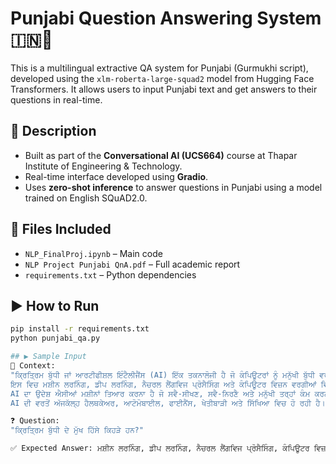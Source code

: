 # Punjabi Question Answering System 🇮🇳🤖
This is a multilingual extractive QA system for Punjabi (Gurmukhi script), developed using the `xlm-roberta-large-squad2` model from Hugging Face Transformers.
It allows users to input Punjabi text and get answers to their questions in real-time.

## 📝 Description
- Built as part of the **Conversational AI (UCS664)** course at Thapar Institute of Engineering & Technology.
- Real-time interface developed using **Gradio**.
- Uses **zero-shot inference** to answer questions in Punjabi using a model trained on English SQuAD2.0.

## 📄 Files Included
- `NLP_FinalProj.ipynb` – Main code
- `NLP Project Punjabi QnA.pdf` – Full academic report
- `requirements.txt` – Python dependencies

## ▶️ How to Run
```bash
pip install -r requirements.txt
python punjabi_qa.py

## ▶️ Sample Input
📝 Context:
"ਕ੍ਰਿਤ੍ਰਿਮ ਬੁੱਧੀ ਜਾਂ ਆਰਟੀਫੀਸ਼ਲ ਇੰਟੈਲੀਜੈਂਸ (AI) ਇੱਕ ਤਕਨਾਲੋਜੀ ਹੈ ਜੋ ਕੰਪਿਊਟਰਾਂ ਨੂੰ ਮਨੁੱਖੀ ਬੁੱਧੀ ਵਰਗਾ ਸੋਚਣ ਅਤੇ ਫੈਸਲੇ ਲੈਣ ਯੋਗ ਬਣਾਉਂਦੀ ਹੈ।
ਇਸ ਵਿਚ ਮਸ਼ੀਨ ਲਰਨਿੰਗ, ਡੀਪ ਲਰਨਿੰਗ, ਨੈਚਰਲ ਲੈਂਗਵਿਜ ਪ੍ਰੋਸੈਸਿੰਗ ਅਤੇ ਕੰਪਿਊਟਰ ਵਿਜ਼ਨ ਵਰਗੀਆਂ ਵਿਧੀਆਂ ਸ਼ਾਮਲ ਹਨ।
AI ਦਾ ਉਦੇਸ਼ ਐਸੀਆਂ ਮਸ਼ੀਨਾਂ ਤਿਆਰ ਕਰਨਾ ਹੈ ਜੋ ਸਵੈ-ਸੀਖਣ, ਸਵੈ-ਨਿਰਣੈ ਅਤੇ ਮਨੁੱਖੀ ਤਰ੍ਹਾਂ ਕੰਮ ਕਰਨ ਵਿੱਚ ਸਮਰਥ ਹੋਣ।
AI ਦੀ ਵਰਤੋਂ ਅੱਜਕੱਲ੍ਹ ਹੈਲਥਕੇਅਰ, ਆਟੋਮੋਬਾਈਲ, ਫਾਈਨੈਂਸ, ਖੇਤੀਬਾੜੀ ਅਤੇ ਸਿੱਖਿਆ ਵਿਚ ਹੋ ਰਹੀ ਹੈ।"

❓ Question:
"ਕ੍ਰਿਤ੍ਰਿਮ ਬੁੱਧੀ ਦੇ ਮੁੱਖ ਹਿੱਸੇ ਕਿਹੜੇ ਹਨ?"

✅ Expected Answer: ਮਸ਼ੀਨ ਲਰਨਿੰਗ, ਡੀਪ ਲਰਨਿੰਗ, ਨੈਚਰਲ ਲੈਂਗਵਿਜ ਪ੍ਰੋਸੈਸਿੰਗ, ਕੰਪਿਊਟਰ ਵਿਜ਼ਨ
